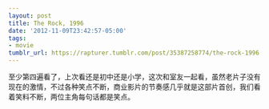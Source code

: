 ```yaml
---
layout: post
title: The Rock, 1996
date: '2012-11-09T23:42:57-05:00'
tags:
- movie
tumblr_url: https://rapturer.tumblr.com/post/35387258774/the-rock-1996
---
```

至少第四遍看了，上次看还是初中还是小学，这次和室友一起看，虽然老片子没有现在的激情，不过各种笑点不断，商业影片的节奏感几乎就是这部片首创，我们看着笑料不断，两位主角每句话都是笑点。

